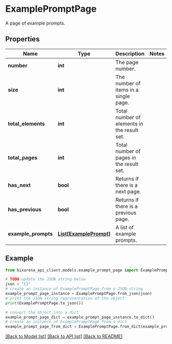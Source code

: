 # ExamplePromptPage

A page of example prompts.

## Properties

Name | Type | Description | Notes
------------ | ------------- | ------------- | -------------
**number** | **int** | The page number. | 
**size** | **int** | The number of items in a single page. | 
**total_elements** | **int** | Total number of elements in the result set. | 
**total_pages** | **int** | Total number of pages in the result set. | 
**has_next** | **bool** | Returns if there is a next page. | 
**has_previous** | **bool** | Returns if there is a previous page. | 
**example_prompts** | [**List[ExamplePrompt]**](ExamplePrompt.md) | A list of example prompts. | 

## Example

```python
from bixarena_api_client.models.example_prompt_page import ExamplePromptPage

# TODO update the JSON string below
json = "{}"
# create an instance of ExamplePromptPage from a JSON string
example_prompt_page_instance = ExamplePromptPage.from_json(json)
# print the JSON string representation of the object
print(ExamplePromptPage.to_json())

# convert the object into a dict
example_prompt_page_dict = example_prompt_page_instance.to_dict()
# create an instance of ExamplePromptPage from a dict
example_prompt_page_from_dict = ExamplePromptPage.from_dict(example_prompt_page_dict)
```
[[Back to Model list]](../README.md#documentation-for-models) [[Back to API list]](../README.md#documentation-for-api-endpoints) [[Back to README]](../README.md)


